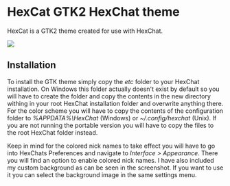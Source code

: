 
# HexCat GTK2 HexChat theme #

HexCat is a GTK2 theme created for use with HexChat.

![](https://github.com/catlinman/nekoconfig/blob/master/screenshots/hexcat.png)

## Installation ##

To install the GTK theme simply copy the *etc* folder to your HexChat
installation. On Windows this folder actually doesn't exist by default so you
will have to create the folder and copy the contents in the new directory
withing in your root HexChat installation folder and overwrite anything there.
For the color scheme you will have to copy the contents of the configuration
folder to *%APPDATA%\HexChat* (Windows) or *~/.config/hexchat* (Unix). If you
are not running the portable version you will have to copy the files to the root
HexChat folder instead.

Keep in mind for the colored nick names to take effect you will have to go into
HexChats Preferences and navigate to *Interface > Appearance*. There you will
find an option to enable colored nick names. I have also included my custom
background as can be seen in the screenshot. If you want to use it you can
select the background image in the same settings menu.
